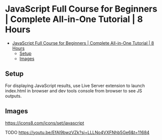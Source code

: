 # JavaScript Full Course for Beginners | Complete All-in-One Tutorial | 8 Hours

- [JavaScript Full Course for Beginners | Complete All-in-One Tutorial | 8 Hours](#javascript-full-course-for-beginners--complete-all-in-one-tutorial--8-hours)
  - [Setup](#setup)
  - [Images](#images)

## Setup

For displaying JavaScript results, use Live Server extension to launch index.html in browser and dev tools console from browser to see JS outputs.

## Images

https://icons8.com/icons/set/javascript

TODO https://youtu.be/EfAl9bwzVZk?si=LLLNo4VXFNhb5Ge6&t=11684
